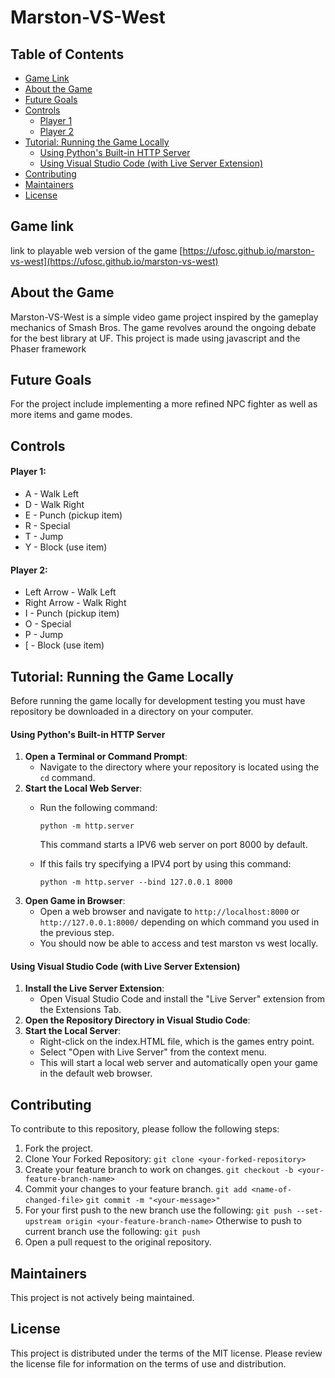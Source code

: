 # Marston-VS-West

## Table of Contents
- [Game Link](#game-link)
- [About the Game](#about-the-game)
- [Future Goals](#future-goals)
- [Controls](#controls)
  - [Player 1](#player-1)
  - [Player 2](#player-2)
- [Tutorial: Running the Game Locally](#tutorial-running-the-game-locally)
  - [Using Python's Built-in HTTP Server](#using-pythons-built-in-http-server)
  - [Using Visual Studio Code (with Live Server Extension)](#using-visual-studio-code-with-live-server-extension)
- [Contributing](#contributing)
- [Maintainers](#maintainers)
- [License](#license)

## Game link
link to playable web version of the game [https://ufosc.github.io/marston-vs-west](https://ufosc.github.io/marston-vs-west)


## About the Game
Marston-VS-West is a simple video game project inspired by the gameplay mechanics of Smash Bros. 
The game revolves around the ongoing debate for the best library at UF. 
This project is made using javascript and the Phaser framework


## Future Goals
For the project include implementing a more refined NPC fighter as well as more items and game modes.


## Controls
#### Player 1:
* A - Walk Left
* D - Walk Right
* E - Punch (pickup item)
* R - Special
* T - Jump
* Y - Block (use item)

#### Player 2:
* Left Arrow - Walk Left
* Right Arrow - Walk Right
* I - Punch (pickup item)
* O - Special
* P - Jump
* [ - Block (use item)


## Tutorial: Running the Game Locally
Before running the game locally for development testing you must have repository be downloaded in a directory on your computer.

#### Using Python's Built-in HTTP Server
1. **Open a Terminal or Command Prompt**:
   - Navigate to the directory where your repository is located using the `cd` command.
2. **Start the Local Web Server**:
   - Run the following command:
     ```
     python -m http.server
     ```
     This command starts a IPV6 web server on port 8000 by default.
     
   - If this fails try specifying a IPV4 port by using this command:
     ```
     python -m http.server --bind 127.0.0.1 8000
     ```
3. **Open Game in Browser**:
   - Open a web browser and navigate to `http://localhost:8000` or `http://127.0.0.1:8000/` depending on which command you used in the previous step.
   - You should now be able to access and test marston vs west locally.

#### Using Visual Studio Code (with Live Server Extension)
1. **Install the Live Server Extension**:
   - Open Visual Studio Code and install the "Live Server" extension from the Extensions Tab.
2. **Open the Repository Directory in Visual Studio Code**:
3. **Start the Local Server**:
   - Right-click on the index.HTML file, which is the games entry point.
   - Select "Open with Live Server" from the context menu.
   - This will start a local web server and automatically open your game in the default web browser.


## Contributing
To contribute to this repository, please follow the following steps:

1. Fork the project.
2. Clone Your Forked Repository:
   `git clone <your-forked-repository>`
3. Create your feature branch to work on changes.
   `git checkout -b <your-feature-branch-name>`
4. Commit your changes to your feature branch.
   `git add <name-of-changed-file>`
   `git commit -m "<your-message>"`
5. For your first push to the new branch use the following:
   `git push --set-upstream origin <your-feature-branch-name>`
   Otherwise to push to current branch use the following:
   `git push`
6. Open a pull request to the original repository.


## Maintainers
This project is not actively being maintained.


## License
This project is distributed under the terms of the MIT license. Please review the license file for information on the terms of use and distribution.
